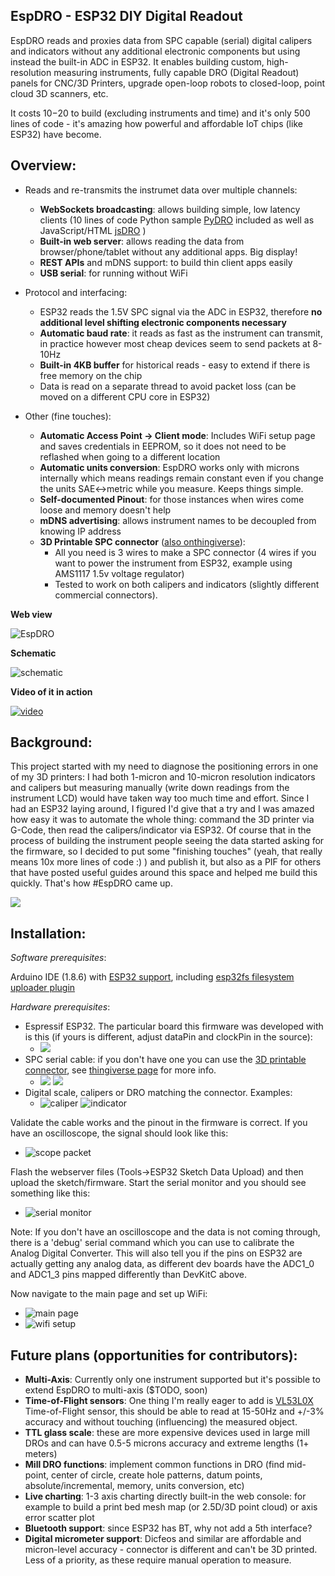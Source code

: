 EspDRO - ESP32 DIY Digital Readout
----

EspDRO reads and proxies data from SPC capable (serial) digital calipers and indicators without any additional electronic components but using instead the built-in ADC in ESP32. It enables building custom, high-resolution measuring instruments, fully capable DRO (Digital Readout) panels for CNC/3D Printers, upgrade open-loop robots to closed-loop, point cloud 3D scanners, etc.

It costs $10-$20 to build (excluding instruments and time) and it's only 500 lines of code - it's amazing how powerful and affordable IoT chips (like ESP32) have become. 

Overview:
---
- Reads and re-transmits the instrumet data over multiple channels:
    - **WebSockets broadcasting**: allows building simple, low latency clients (10 lines of code Python sample [PyDRO](examples/PyDRO/) included as well as JavaScript/HTML [jsDRO](/examples/jsDRO) )
    - **Built-in web server**:  allows reading the data from browser/phone/tablet without any additional apps. Big display!
    - **REST APIs** and mDNS support: to build thin client apps easily
    - **USB serial**: for running without WiFi
        
- Protocol and interfacing:
    - ESP32 reads the 1.5V SPC signal via the ADC in ESP32, therefore **no additional level shifting electronic components necessary**
    - **Automatic baud rate**: it reads as fast as the instrument can transmit, in practice however most cheap devices seem to send packets at 8-10Hz
    - **Built-in 4KB buffer** for historical reads - easy to extend if there is free memory on the chip
    - Data is read on a separate thread to avoid packet loss (can be moved on a different CPU core in ESP32)

- Other (fine touches):
    - **Automatic Access Point -> Client mode**: Includes WiFi setup page and saves credentials in EEPROM, so it does not need to be reflashed when going to a different location
    - **Automatic units conversion**: EspDRO works only with microns internally which means readings remain constant even if you change the units SAE<->metric while you measure. Keeps things simple.
    - **Self-documented Pinout**: for those instances when wires come loose and memory doesn't help
    - **mDNS advertising**: allows instrument names to be decoupled from knowing IP address
    - **3D Printable SPC connector** ([also onthingiverse](https://www.thingiverse.com/thing:3141366)): 
        - All you need is 3 wires to make a SPC connector (4 wires if you want to power the instrument from ESP32, example using AMS1117 1.5v voltage regulator)
        - Tested to work on both calipers and indicators (slightly different commercial connectors).

**Web view**

![EspDRO](images/EspDRO.gif)

**Schematic**

![schematic](images/schematic.png)

**Video of it in action**

[![video](https://img.youtube.com/vi/P8z91OxXOTo/0.jpg)](https://www.youtube.com/watch?v=P8z91OxXOTo)

Background:
----
This project started with my need to diagnose the positioning errors in one of my 3D printers: I had both 1-micron and 10-micron resolution indicators and calipers but measuring manually (write down readings from the instrument LCD) would have taken way too much time and effort. Since I had an ESP32 laying around, I figured I'd give that a try and I was amazed how easy it was to automate the whole thing: command the 3D printer via G-Code, then read the calipers/indicator via ESP32. Of course that in the process of building the instrument people seeing the data started asking for the firmware, so I decided to put some "finishing touches" (yeah, that really means 10x more lines of code :) ) and publish it, but also as a PIF for others that have posted useful guides around this space and helped me build this quickly. That's how #EspDRO came up.

![](images/printer_error.png)

Installation:
----
_Software prerequisites_:

Arduino IDE (1.8.6) with [ESP32 support](https://github.com/espressif/arduino-esp32), including [esp32fs filesystem uploader plugin](https://github.com/me-no-dev/arduino-esp32fs-plugin) 

_Hardware prerequisites_:
- Espressif ESP32. The particular board this firmware was developed with is this (if yours is different, adjust dataPin and clockPin in the source): 
    - ![](https://raw.githubusercontent.com/gojimmypi/ESP32/master/images/myESP32%20DevKitC%20pinout.png)
- SPC serial cable: if you don't have one you can use the [3D printable connector](CAD/spc_connector.stl), see [thingiverse page](https://www.thingiverse.com/thing:31413660) for more info. 
    - ![](images/connector_render.jpg) ![](images/connector_bottom.jpg)
- Digital scale, calipers or DRO matching the connector. Examples:
    - ![caliper](images/calipers.jpg) ![indicator](images/indicator.jpg)


Validate the cable works and the pinout in the firmware is correct. If you have an oscilloscope, the signal should look like this:
- ![scope packet](images/scope_packet.jpg)


Flash the webserver files (Tools->ESP32 Sketch Data Upload) and then upload the sketch/firmware. Start the serial monitor and you should see something like this:
- ![serial monitor](images/serial_stream.png)

Note: If you don't have an oscilloscope and the data is not coming through, there is a 'debug' serial command which you can use to calibrate the Analog Digital Converter. This will also tell you if the pins on ESP32 are actually getting any analog data, as different dev boards have the ADC1_0 and ADC1_3 pins mapped differently than DevKitC above.

Now navigate to the main page and set up WiFi:
- ![main page](images/main_page.png)
- ![wifi setup](images/wifi_setup.png)

Future plans (opportunities for contributors):
---
- **Multi-Axis**: Currently only one instrument supported but it's possible to extend EspDRO to multi-axis ($TODO, soon)
- **Time-of-Flight sensors**: One thing I'm really eager to add is [VL53L0X](https://www.st.com/resource/en/datasheet/vl53l0x.pdf) Time-of-Flight sensor, this should be able to read at 15-50Hz and +/-3% accuracy and without touching (influencing) the measured object. 
- **TTL glass scale**:  these are more expensive devices used in large mill DROs and can have 0.5-5 microns accuracy and extreme lengths (1+ meters)
- **Mill DRO functions**: implement common functions in DRO (find mid-point, center of circle, create hole patterns, datum points, absolute/incremental, memory, units conversion, etc)
- **Live charting**: 1-3 axis charting directly built-in the web console: for example to build a print bed mesh map (or 2.5D/3D point cloud) or axis error scatter plot 
- **Bluetooth support**: since ESP32 has BT, why not add a 5th interface?
- **Digital micrometer support**: Dicfeos and similar are affordable and micron-level accuracy - connector is different and can't be 3D printed. Less of a priority, as these require manual operation to measure.
